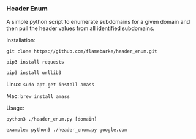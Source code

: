 ### Header Enum

A simple python script to enumerate subdomains for a given domain and then pull the header values from all identified subdomains.

Installation:

`git clone https://github.com/flamebarke/header_enum.git`

`pip3 install requests`

`pip3 install urllib3`

Linux: `sudo apt-get install amass`

Mac: `brew install amass`

Usage:

`python3 ./header_enum.py [domain]`

`example: python3 ./header_enum.py google.com`

